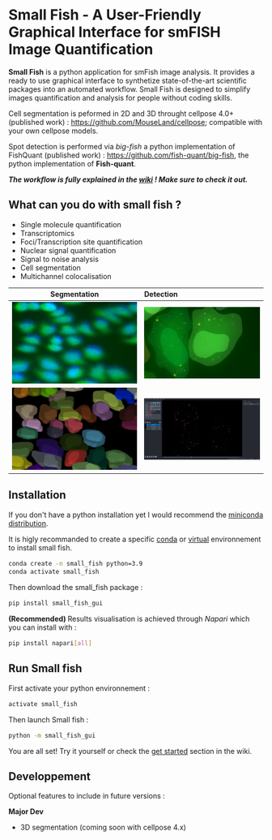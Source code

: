 # Small Fish - A User-Friendly Graphical Interface for smFISH Image Quantification

**Small Fish** is a python application for smFish image analysis. It provides a ready to use graphical interface to synthetize state-of-the-art scientific packages into an automated workflow. Small Fish is designed to simplify images quantification and analysis for people without coding skills. 

Cell segmentation is peformed in 2D and 3D throught cellpose 4.0+(published work) : https://github.com/MouseLand/cellpose; compatible with your own cellpose models.

Spot detection is performed via *big-fish* a python implementation of FishQuant (published work) : https://github.com/fish-quant/big-fish, the python implementation of **Fish-quant**.

***The workflow is fully explained in the [wiki](https://github.com/2Echoes/small_fish_gui/wiki) ! Make sure to check it out.***

## What can you do with small fish ?

- Single molecule quantification
- Transcriptomics
- Foci/Transcription site quantification
- Nuclear signal quantification
- Signal to noise analysis
- Cell segmentation
- Multichannel colocalisation

|Segmentation|Detection|
|:----------:|:--------|
|<img src="https://github.com/2Echoes/small_fish_gui/blob/segmentation_3D/illustrations/Segmentation2D.png" width="500" title="Fish_signal" alt="Fish signal">|<img src="https://github.com/2Echoes/small_fish_gui/blob/segmentation_3D/illustrations/FocciVitrine.png" width="500" title="Detection_signal" alt="Detection_signal">|
|<img src="https://github.com/2Echoes/small_fish_gui/blob/segmentation_3D/illustrations/Segmentation2D_with_labels.png" width="500" title="Cell segmentation" alt="Segmentation">|<img src="https://github.com/2Echoes/small_fish_gui/blob/segmentation_3D/illustrations/DetectionVitrine_filtre.png" width="500" title="Detection filter" alt="detection">|

## Installation
If you don't have a python installation yet I would recommend the [miniconda distribution](https://docs.anaconda.com/free/miniconda/miniconda-other-installer-links/).

It is higly recommanded to create a specific [conda](https://docs.conda.io/projects/conda/en/latest/user-guide/tasks/manage-environments.html) or [virtual](https://docs.python.org/3.6/library/venv.html) environnement to install small fish.

```bash
conda create -n small_fish python=3.9
conda activate small_fish
```
Then download the small_fish package : 
```bash
pip install small_fish_gui
```
<b> (Recommended) </b> Results visualisation is achieved through *Napari* which you can install with :

```bash
pip install napari[all]
```

## Run Small fish

First activate your python environnement : 
```bash
activate small_fish
```
Then launch Small fish : 
```bash
python -m small_fish_gui
```

You are all set! Try it yourself or check the [get started](https://github.com/2Echoes/small_fish_gui/wiki/Get-started) section in the wiki.

## Developpement

Optional features to include in future versions : 

**Major Dev**
* 3D segmentation (coming soon with cellpose 4.x)